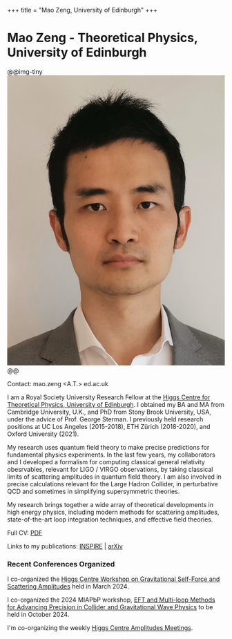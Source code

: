 +++
title = "Mao Zeng, University of Edinburgh"
+++

# Mao Zeng - Theoretical Physics, University of Edinburgh

@@img-tiny
![Portrait](/assets/portrait.jpg)
@@

Contact: mao.zeng <A.T.> ed.ac.uk

I am a Royal Society University Research Fellow at the [Higgs Centre for Theoretical Physics, University of Edinburgh](https://higgs.ph.ed.ac.uk/). I obtained my BA and MA from Cambridge University, U.K., and PhD from Stony Brook University, USA, under the advice of Prof. George Sterman. I previously held research positions at UC Los Angeles (2015-2018), ETH Zürich (2018-2020), and Oxford University (2021).

My research uses quantum field theory to make precise predictions for fundamental physics experiments. In the last few years, my collaborators and I developed a formalism for computing classical general relativity obesrvables, relevant for LIGO / VIRGO observations, by taking classical limits of scattering amplitudes in quantum field theory. I am also involved in precise calculations relevant for the Large Hadron Collider, in perturbative QCD and sometimes in simplifying supersymmetric theories.

My research brings together a wide array of theoretical developments in high energy physics, including modern methods for scattering amplitudes, state-of-the-art loop integration techniques, and effective field theories.

Full CV: [PDF](/CV.pdf)

Links to my publications: [INSPIRE](https://inspirehep.net/authors/1310565?ui-citation-summary=true) | [arXiv](https://arxiv.org/a/zeng_m_1)

### Recent Conferences Organized

I co-organized the [Higgs Centre Workshop on Gravitational Self-Force and Scattering Amplitudes](https://higgs.ph.ed.ac.uk/workshops/gravitational-self-force-and-scattering-amplitudes/) held in March 2024.

I co-organized the 2024 MIAPbP workshop, [EFT and Multi-loop Methods for Advancing Precision in Collider and Gravitational Wave Physics](https://www.munich-iapbp.de/eft-multi-loop-methods) to be held in October 2024.

I'm co-organizing the weekly [Higgs Centre Amplitudes Meetings](/amps/).
